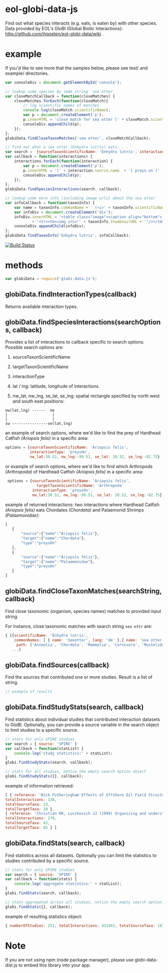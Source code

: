 # eol-globi-data-js

Find out what species interacts (e.g. eats, is eaten by) with other species.  Data provided by EOL's GloBI (Global Biotic Interactions): http://github.com/jhpoelen/eol-globi-data/wiki .

# example
If you'd like to see more that the samples below, please see test/ and example/ directories.

```javascript
var consoleDiv = document.getElementById('console');

// lookup some species by some string 'sea otter'
var closeMatchCallback = function(closeMatches) {
    closeMatches.forEach(function(closeMatch){
        // log scientific names of matches
        console.log(closeMatch.scientificName);
        var p = document.createElement('p');
        p.innerHTML = 'close match for sea otter [' + closeMatch.scientificName + ']';
        consoleDiv.appendChild(p);
    });
};
globiData.findCloseTaxonMatches('sea otter', closeMatchCallback);

// find out what a sea otter (Enhydra lutris) eats. . .
var search =  {sourceTaxonScientificName: 'Enhydra lutris', interactionType: 'preysOn'};
var callback = function(interactions) {
    interactions.forEach(function(interaction) {
        var p = document.createElement('p');
        p.innerHTML = '[' + interaction.source.name  + '] preys on ['  + interaction.target.name + ']';
        consoleDiv.appendChild(p);
    });
};
globiData.findSpeciesInteractions(search, callback);

// lookup some more info (including image urls) about the sea otter
var infoCallback = function(taxonInfo) {
    var name = taxonInfo.commonName + ' (<i>' + taxonInfo.scientificName + '</i>)';
    var infoDiv = document.createElement('div');
    infoDiv.innerHTML = '<table class="image"><caption align="bottom">' + name + '</caption>'
            + '<tr><td><img src="' + taxonInfo.thumbnailURL + '"/></td></tr></table>';
    consoleDiv.appendChild(infoDiv);
};
globiData.findTaxonInfo('Enhydra lutris', infoCallback);
```

[![Build Status](https://ci.testling.com/jhpoelen/eol-globi-data-js.png)](https://ci.testling.com/jhpoelen/eol-globi-data-js)

# methods

```javascript
var globiData = require('globi-data.js');
```

## globiData.findInteractionTypes(callback)
Returns available interaction types.

## globiData.findSpeciesInteractions(searchOptions, callback)
Provides a list of interactions to callback specific to search options.  Possible search options are:

 1. sourceTaxonScientificName

 2. targetTaxonScientificName

 3. interactionType

 4. lat / lng: latitude, longitude of interactions.

 5. nw_lat, nw_lng, se_lat, se_lng: spatial rectangle specified by north west and south east positions:

 ```
 nw(lat,lng) ------  ne
 |                    |
 |                    |
 sw ----------------se(lat,lng)
 ```

 an example of search options, where we'd like to find the prey of Hardhead Catfish _(Ariopsis felis)_ in a specific area:
 ```javascript
 options = {sourceTaxonScientificName: 'Ariopsis felis',
            interactionType: 'preysOn',
            nw_lat:30.52, nw_lng:-99.51, se_lat: 20.52, se_lng:-82.75}

 ```

 or example of search options, where we'd like to find which Arthropods _(Arthropoda)_ of Hardhead Catfish _(Ariopsis felis)_ in a specific area:
 ```javascript
  options = {sourceTaxonScientificName: 'Ariopsis felis',
               targetTaxonScientificName: 'Arthropoda'
             interactionType: 'preysOn',
             nw_lat:30.52, nw_lng:-99.51, se_lat: 20.52, se_lng:-82.75}

  ```

 example of returned interactions: two interactions where Hardhead Catfish _(Ariopsis felis)_ eats Chordates _(Chordata)_ and Palaemonid Shrimps _(Palaemonidae)_:

 ```javascript
[
    {
        "source":{"name":"Ariopsis felis"},
        "target":{"name":"Chordata"},
        "type":"preysOn"
    },
    {
        "source":{"name":"Ariopsis felis"},
        "target":{"name":"Palaemonidae"},
        "type":"preysOn"
    }
]
 ```

 ## globiData.findCloseTaxonMatches(searchString, callback)
Find close taxonomic (organism, species names) matches to provided input string.

For instance, close taxonomic matches with search string ```sea ottr``` are:

```javascript
{ [{scientificName: 'Enhydra lutris',
    commonNames: [ { name: 'Seeotter', lang: 'de' },{ name: 'sea otter', lang: 'en'} ],
     path: ['Animalia', 'Chordata', 'Mammalia', 'Carnivora', 'Mustelidae', 'Enhydra', 'Enhydra lutris']},
   ...]
```

## globiData.findSources(callback)
Find the sources that contributed one or more studies.  Result is a list of string.

```javascript
// example of results


```

## globiData.findStudyStats(search, callback)
Find statistics about individual studies that contributed interaction datasets to GloBI.  Optionally, you can provide a source variable in the search object to limit studies to a specific source.

```javascript
// stats for only SPIRE studies
var search = { source: 'SPIRE' }
var callback = function(statList) {
    console.log('study statistics:' + statList);
}
globi.findStudyStats(search, callback);

// stats for all studies, notice the empty search option object
globi.findStudyStats({}, callback);
```

example of information retrieved:
```javascript
[ { reference: 'Nick Fotheringham Effects of Offshore Oil Field Structures on Their Biotic Environment: Benthos and Plankton',
totalInteractions: 138,
totalSourceTaxa: 23,
totalTargetTaxa: 28 },
{ reference: 'Christian RR, Luczkovich JJ (1999) Organizing and understanding a winter\'s seagrass foodweb network through effective trophic levels. Ecol Model 117:99-124',
totalInteractions: 270,
totalSourceTaxa: 82,
totalTargetTaxa: 85 } ]
```

## globiData.findStats(search, callback)
Find statistics across all datasets.  Optionally you can limit the statistics to studies contributed by a specific source.

```javascript
// stats for only SPIRE studies
var search = { source: 'SPIRE' }
var callback = function(stats) {
    console.log('aggregate statistics:' + statList);
}
globi.findStats(search, callback);

// stats aggregated across all studies, notice the empty search option object
globi.findStats({}, callback);
```

example of resulting statistics object:
```javascript
{ numberOfStudies: 251, totalInteractions: 431842, totalSourceTaxa: 10194, totalTargetTaxa: 19477 }
```



# Note

If you are not using npm (node package manager), please use globi-data-dist.js to embed this library into your app.